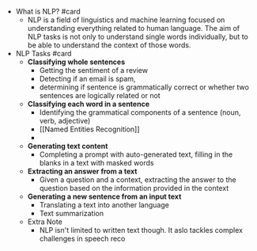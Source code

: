 - What is NLP? #card
	- NLP is a field of linguistics and machine learning focused on understanding everything related to human language. The aim of NLP tasks is not only to understand single words individually, but to be able to understand the context of those words.
- NLP Tasks #card
	- **Classifying whole sentences**
		- Getting the sentiment of a review
		- Detecting if an email is spam,
		- determining if sentence is grammatically correct or whether two sentences are logically related or not
	- **Classifying each word in a sentence**
		- Identifying the grammatical components of a sentence (noun, verb, adjective)
		- [[Named Entities Recognition]]
		-
	- **Generating text content**
		- Completing a prompt with auto-generated text, filling in the blanks in a text with masked words
	- **Extracting an answer from a text**
		- Given a question and a context, extracting the answer to the question based on the information provided in the context
	- **Generating a new sentence from an input text**
		- Translating a text into another language
		- Text summarization
	- Extra Note
		- NLP isn't limited to written text though. It aslo tackles complex challenges in speech reco